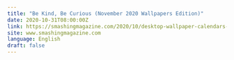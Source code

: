 ```yaml
---
title: "Be Kind, Be Curious (November 2020 Wallpapers Edition)"
date: 2020-10-31T08:00:00Z
link: https://smashingmagazine.com/2020/10/desktop-wallpaper-calendars-november-2020/?utm_medium=RSS&utm_source=news.12bit.vn
site: www.smashingmagazine.com
language: English
draft: false
---
```

